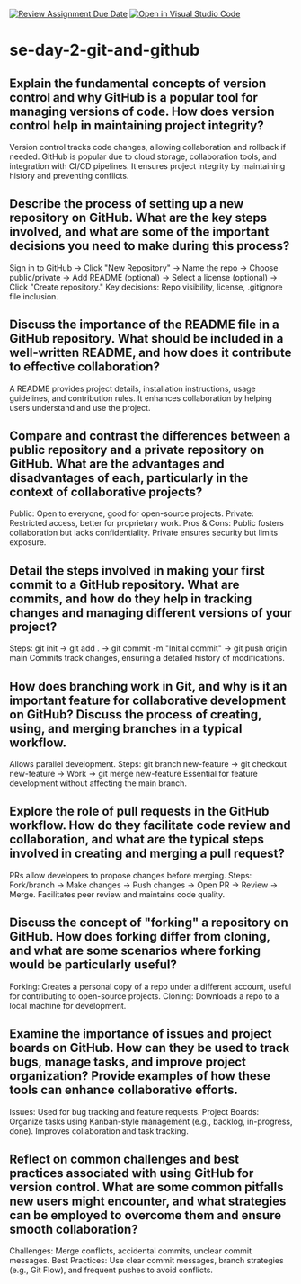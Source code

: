 [![Review Assignment Due Date](https://classroom.github.com/assets/deadline-readme-button-22041afd0340ce965d47ae6ef1cefeee28c7c493a6346c4f15d667ab976d596c.svg)](https://classroom.github.com/a/8wgCKhpZ)
[![Open in Visual Studio Code](https://classroom.github.com/assets/open-in-vscode-2e0aaae1b6195c2367325f4f02e2d04e9abb55f0b24a779b69b11b9e10269abc.svg)](https://classroom.github.com/online_ide?assignment_repo_id=18460655&assignment_repo_type=AssignmentRepo)
# se-day-2-git-and-github
## Explain the fundamental concepts of version control and why GitHub is a popular tool for managing versions of code. How does version control help in maintaining project integrity?
Version control tracks code changes, allowing collaboration and rollback if needed. GitHub is popular due to cloud storage, collaboration tools, and integration with CI/CD pipelines. It ensures project integrity by maintaining history and preventing conflicts.
## Describe the process of setting up a new repository on GitHub. What are the key steps involved, and what are some of the important decisions you need to make during this process?
Sign in to GitHub → Click "New Repository" → Name the repo → Choose public/private → Add README (optional) → Select a license (optional) → Click "Create repository."
Key decisions: Repo visibility, license, .gitignore file inclusion.

## Discuss the importance of the README file in a GitHub repository. What should be included in a well-written README, and how does it contribute to effective collaboration?
A README provides project details, installation instructions, usage guidelines, and contribution rules. It enhances collaboration by helping users understand and use the project.
## Compare and contrast the differences between a public repository and a private repository on GitHub. What are the advantages and disadvantages of each, particularly in the context of collaborative projects?
Public: Open to everyone, good for open-source projects.
Private: Restricted access, better for proprietary work.
Pros & Cons: Public fosters collaboration but lacks confidentiality. Private ensures security but limits exposure.
## Detail the steps involved in making your first commit to a GitHub repository. What are commits, and how do they help in tracking changes and managing different versions of your project?
Steps: git init → git add . → git commit -m "Initial commit" → git push origin main
Commits track changes, ensuring a detailed history of modifications.
## How does branching work in Git, and why is it an important feature for collaborative development on GitHub? Discuss the process of creating, using, and merging branches in a typical workflow.
Allows parallel development.
Steps: git branch new-feature → git checkout new-feature → Work → git merge new-feature
Essential for feature development without affecting the main branch.
## Explore the role of pull requests in the GitHub workflow. How do they facilitate code review and collaboration, and what are the typical steps involved in creating and merging a pull request?
PRs allow developers to propose changes before merging.
Steps: Fork/branch → Make changes → Push changes → Open PR → Review → Merge.
Facilitates peer review and maintains code quality.
## Discuss the concept of "forking" a repository on GitHub. How does forking differ from cloning, and what are some scenarios where forking would be particularly useful?
Forking: Creates a personal copy of a repo under a different account, useful for contributing to open-source projects.
Cloning: Downloads a repo to a local machine for development.
## Examine the importance of issues and project boards on GitHub. How can they be used to track bugs, manage tasks, and improve project organization? Provide examples of how these tools can enhance collaborative efforts.
Issues: Used for bug tracking and feature requests.
Project Boards: Organize tasks using Kanban-style management (e.g., backlog, in-progress, done).
Improves collaboration and task tracking.
## Reflect on common challenges and best practices associated with using GitHub for version control. What are some common pitfalls new users might encounter, and what strategies can be employed to overcome them and ensure smooth collaboration?
Challenges: Merge conflicts, accidental commits, unclear commit messages.
Best Practices: Use clear commit messages, branch strategies (e.g., Git Flow), and frequent pushes to avoid conflicts.
